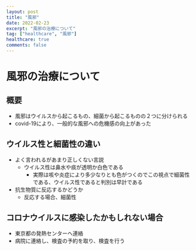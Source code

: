 ```yaml
---
layout: post
title: "風邪"
date: 2022-02-23
excerpt: "風邪の治療について"
tag: ["healthcare", "風邪"]
healthcare: true
comments: false
---
```


# 風邪の治療について 

## 概要
 - 風邪はウイルスから起こるもの、細菌から起こるものの２つに分けられる
 - covid-19により、一般的な風邪への危機感の向上があった

## ウイルス性と細菌性の違い
 - よく言われるがあまり正しくない言説
   - ウイルス性は鼻水や痰が透明か白色である 
     - 実際は咳や炎症により多少なりとも色がつくのでこの視点で細菌性である、ウイルス性であると判別は早計である
 - 抗生物質に反応するかどうか
   - 反応する場合、細菌性

## コロナウイルスに感染したかもしれない場合 
 - 東京都の発熱センターへ連絡
 - 病院に連絡し、検査の予約を取り、検査を行う
